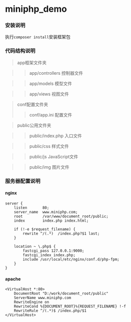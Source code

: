 # miniphp_demo

### 安装说明
执行`composer install`安装框架包

### 代码结构说明

> app框架文件夹

>> app/controllers 控制器文件

>> app/models 模型文件

>> app/views 视图文件

> conf配置文件夹
>> conf/app.ini 配置文件

> public公用文件夹

>> public/index.php 入口文件

>> public/css 样式文件

>> public/js JavaScript文件

>> public/img 图片文件
>

### 服务器配置说明

#### nginx
```
server {
    listen       80;
    server_name  www.miniphp.com;
    root         /var/www/document_root/public;
    index        index.php index.html;

    if (!-e $request_filename) {
        rewrite ^/(.*)  /index.php?$1 last;
    }

    location ~ \.php$ {
        fastcgi_pass 127.0.0.1:9000;
        fastcgi_index index.php;
	    include /usr/local/etc/nginx/conf.d/php-fpm;
    }
}

```

#### apache
```
<VirtualHost *:80>
    DocumentRoot "D:/work/document_root/public"
    ServerName www.miniphp.com
    RewriteEngine on
    RewriteCond %{DOCUMENT_ROOT}%{REQUEST_FILENAME} !-f
    RewriteRule ^/(.*)$ /index.php/$1
</VirtualHost>

```